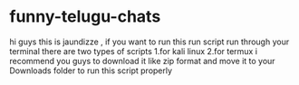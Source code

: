 # funny-telugu-chats
hi guys this is jaundizze , if you  want to run this run script run through your terminal there 
are two types of scripts 1.for kali linux
                         2.for termux
i recommend you guys to download it like zip format and move it to your Downloads folder to run this script properly                         
